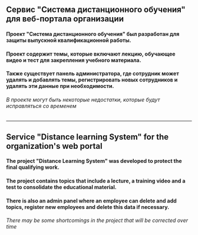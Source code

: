 ## Сервис "Система дистанционного обучения" для веб-портала организации

#### Проект "Система дистанционного обучения" был разработан для защиты выпускной квалификационной работы.

#### Проект содержит темы, которые включают лекцию, обучающее видео и тест для закрепления учебного материала.

#### Также существует панель администратора, где сотрудник может удалять и добавлять темы, регистрировать новых сотрудников и удалять эти данные при необходимости.

###### *В проекте могут быть некоторые недостатки, которые будут исправляться со временем* 
---
## Service "Distance learning System" for the organization's web portal

#### The project "Distance Learning System" was developed to protect the final qualifying work.

#### The project contains topics that include a lecture, a training video and a test to consolidate the educational material.

#### There is also an admin panel where an employee can delete and add topics, register new employees and delete this data if necessary.

###### *There may be some shortcomings in the project that will be corrected over time* 
